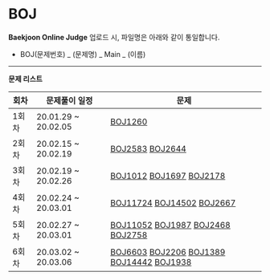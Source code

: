 # BOJ

**Baekjoon Online Judge**
업로드 시, 파일명은 아래와 같이 통일합니다.

- BOJ(문제번호) _ (문제명) _ Main _ (이름) 

------

**문제 리스트**

| 회차       | 문제풀이 일정       | 문제                                                         |
| ------------------- | ------------------- | ------------------------------------------------------------ |
| 1회차       | 20.01.29 ~ 20.02.05 | [BOJ1260](<https://www.acmicpc.net/problem/1260>)            |
| 2회차       | 20.02.15 ~ 20.02.19 | [BOJ2583](https://www.acmicpc.net/problem/2583) [BOJ2644](https://www.acmicpc.net/problem/2644) |
| 3회차       | 20.02.19 ~ 20.02.26 | [BOJ1012](https://www.acmicpc.net/problem/1012) [BOJ1697](https://www.acmicpc.net/problem/1697) [BOJ2178](https://www.acmicpc.net/problem/2178) |
| 4회차       | 20.02.24 ~ 20.03.01 | [BOJ11724](https://www.acmicpc.net/problem/11724) [BOJ14502](https://www.acmicpc.net/problem/14502) [BOJ2667](https://www.acmicpc.net/problem/2667) |
| 5회차       | 20.02.27 ~ 20.03.01 | [BOJ11052](https://www.acmicpc.net/problem/11052) [BOJ1987](https://www.acmicpc.net/problem/1987) [BOJ2468](https://www.acmicpc.net/problem/2468) [BOJ2758](https://www.acmicpc.net/problem/2758) |
| 6회차       | 20.03.02 ~ 20.03.06 | [BOJ6603](https://www.acmicpc.net/problem/6603) [BOJ2206](https://www.acmicpc.net/problem/2206) [BOJ1389](https://www.acmicpc.net/problem/1389) [BOJ14442](https://www.acmicpc.net/problem/14442) [BOJ1938](https://www.acmicpc.net/problem/1938) |

